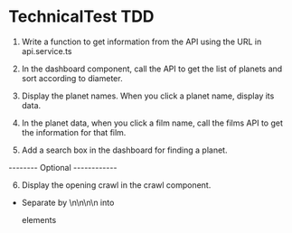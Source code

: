# TechnicalTest TDD

1. Write a function to get information from the API using the URL in api.service.ts

2. In the dashboard component, call the API to get the list of planets and sort according to diameter.

3. Display the planet names. When you click a planet name, display its data.

4. In the planet data, when you click a film name, call the films API to get the information for that film.

5. Add a search box in the dashboard for finding a planet.


-------- Optional ------------

6. Display the opening crawl in the crawl component.
- Separate by \n\n\n\n into <p> elements
